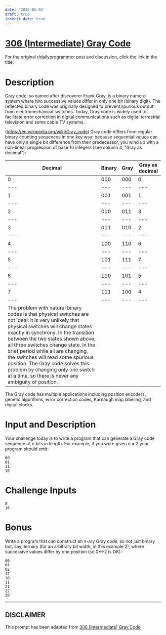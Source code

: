 ```yaml
---
date: '2020-05-03'
draft: true
inherit_date: true
---
```


# [306 (Intermediate) Gray Code](https://www.reddit.com/r/dailyprogrammer/comments/5zj7e4/20170315_challenge_306_intermediate_gray_code/)

For the original [r/dailyprogrammer](https://www.reddit.com/r/dailyprogrammer/) post and discussion, click the link in the title.

# Description
Gray code, so named after discoverer Frank Gray, is a binary numeral system where two successive values differ in only one bit (binary digit). The reflected binary code was originally designed to prevent spurious output from electromechanical switches. Today, Gray code is widely used to facilitate error correction in digital communications such as digital terrestrial television and some cable TV systems.

(https://en.wikipedia.org/wiki/Gray_code)
Gray code differs from regular binary counting sequences in one key way: because sequential values can have only a single bit difference from their predecessor, you wind up with a non-linear progression of base 10 integers (see column 4, "Gray as decimal"):


|Decimal|Binary|Gray|Gray as decimal|
| --- | --- | --- | --- |
|0|000|000|0|
| --- | --- | --- | --- |
|1|001|001|1|
| --- | --- | --- | --- |
|2|010|011|3|
| --- | --- | --- | --- |
|3|011|010|2|
| --- | --- | --- | --- |
|4|100|110|6|
| --- | --- | --- | --- |
|5|101|111|7|
| --- | --- | --- | --- |
|6|110|101|5|
| --- | --- | --- | --- |
|7|111|100|4|
| --- | --- | --- | --- |
|The problem with natural binary codes is that physical switches are not ideal: it is very unlikely that physical switches will change states exactly in synchrony. In the transition between the two states shown above, all three switches change state. In the brief period while all are changing, the switches will read some spurious position.  The Gray code solves this problem by changing only one switch at a time, so there is never any ambiguity of position.

The Gray code has multiple applications including position encoders, genetic algorithms, error correction codes, Karnaugh map labeling, and digital clocks.

# Input and Description
Your challenge today is to write a program that can generate a Gray code sequence of n bits in length. For example, if you were given n = 2 your program should emit:


```
00
01
11
10
```
# Challenge Inputs

```
8
16
```
# Bonus
Write a program that can construct an n-ary Gray code, so not just binary but, say, ternary (for an arbitrary bit width, in this example 2), where successive values differ by one position (so 0<->2 is OK):


```
00
01
02
12
10
11
21
22
20
```

----
## **DISCLAIMER**
This prompt has been adapted from [306 [Intermediate] Gray Code](https://www.reddit.com/r/dailyprogrammer/comments/5zj7e4/20170315_challenge_306_intermediate_gray_code/
)
